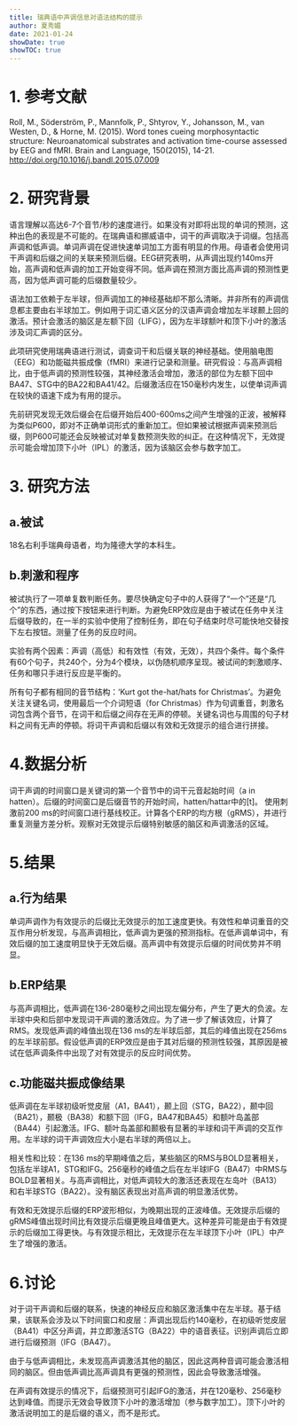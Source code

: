 ```yaml
---
title: 瑞典语中声调信息对语法结构的提示
author: 夏秀媚
date: 2021-01-24
showDate: true
showTOC: true
---
```

# 1. 参考文献
Roll, M., Söderström, P., Mannfolk, P., Shtyrov, Y., Johansson, M., van Westen, D., & Horne, M. (2015). Word tones cueing morphosyntactic structure: Neuroanatomical substrates and activation time-course assessed by EEG and fMRI. Brain and Language, 150(2015), 14-21. http://doi.org/10.1016/j.bandl.2015.07.009
# 2. 研究背景
语言理解以高达6-7个音节/秒的速度进行。如果没有对即将出现的单词的预测，这种出色的表现是不可能的。在瑞典语和挪威语中，词干的声调取决于词缀。包括高声调和低声调。单词声调在促进快速单词加工方面有明显的作用。母语者会使用词干声调和后缀之间的关联来预测后缀。EEG研究表明，从声调出现约140ms开始，高声调和低声调的加工开始变得不同。低声调在预测方面比高声调的预测性更高，因为低声调可能的后缀数量较少。

语法加工依赖于左半球，但声调加工的神经基础却不那么清晰。并非所有的声调信息都主要由右半球加工。例如用于词汇语义区分的汉语声调会增加左半球颞上回的激活。预计会激活的脑区是左额下回（LIFG），因为左半球额叶和顶下小叶的激活涉及词汇声调的区分。

此项研究使用瑞典语进行测试，调查词干和后缀关联的神经基础。使用脑电图（EEG）和功能磁共振成像（fMRI）来进行记录和测量。研究假设：与高声调相比，由于低声调的预测性较强，其神经激活会增加，激活的部位为左额下回中BA47、STG中的BA22和BA41/42。后缀激活应在150毫秒内发生，以使单词声调在较快的语速下成为有用的提示。

先前研究发现无效后缀会在后缀开始后400-600ms之间产生增强的正波，被解释为类似P600，即对不正确单词形式的重新加工。但如果被试根据声调来预测后缀，则P600可能还会反映被试对单复数预测失败的纠正。在这种情况下，无效提示可能会增加顶下小叶（IPL）的激活，因为该脑区会参与数字加工。


# 3. 研究方法
## a.被试
18名右利手瑞典母语者，均为隆德大学的本科生。
## b.刺激和程序
被试执行了一项单复数判断任务。要尽快确定句子中的人获得了“一个”还是“几个”的东西，通过按下按钮来进行判断。为避免ERP效应是由于被试在任务中关注后缀导致的，在一半的实验中使用了控制任务，即在句子结束时尽可能快地交替按下左右按钮。测量了任务的反应时间。

实验有两个因素：声调（高低）和有效性（有效，无效），共四个条件。每个条件有60个句子，共240个，分为4个模块，以伪随机顺序呈现。被试间的刺激顺序、任务和哪只手进行反应是平衡的。

所有句子都有相同的音节结构：‘Kurt got the-hat/hats for Christmas’。为避免关注关键名词，使用最后一个介词短语（for Christmas）作为句调重音，刺激名词包含两个音节，在词干和后缀之间存在无声的停顿。关键名词也与周围的句子材料之间有无声的停顿。将词干声调和后缀以有效和无效提示的组合进行拼接。
# 4.数据分析
词干声调的时间窗口是关键词的第一个音节中的词干元音起始时间（a in hatten）。后缀的时间窗口是后缀音节的开始时间，hatten/hattar中的[t]。
使用刺激前200 ms的时间窗口进行基线校正。计算各个ERP的均方根（gRMS），并进行重复测量方差分析。观察对无效提示后缀特别敏感的脑区和声调激活的区域。

# 5.结果

## a.行为结果
单词声调作为有效提示的后缀比无效提示的加工速度更快。有效性和单词重音的交互作用分析发现，与高声调相比，低声调为更强的预测指标。在低声调单词中，有效后缀的加工速度明显快于无效后缀。高声调中有效提示后缀的时间优势并不明显。
## b.ERP结果
与高声调相比，低声调在136-280毫秒之间出现左偏分布，产生了更大的负波。左半球中央和后部中发现词干声调的激活效应。为了进一步了解该效应，计算了RMS。发现低声调的峰值出现在136 ms的左半球后部，其后的峰值出现在256ms的左半球前部。假设低声调的ERP效应是由于其对后缀的预测性较强，其原因是被试在低声调条件中出现了对有效提示的反应时间优势。

## c.功能磁共振成像结果
低声调在左半球初级听觉皮层（A1，BA41），颞上回（STG，BA22），颞中回（BA21），颞极（BA38）和额下回（IFG，BA47和BA45）和额叶岛盖部（BA44）引起激活。IFG、额叶岛盖部和颞极有显著的半球和词干声调的交互作用。左半球的词干声调效应大小是右半球的两倍以上。

相关性和比较：在136 ms的早期峰值之后，某些脑区的RMS与BOLD显著相关，包括左半球A1，STG和IFG。256毫秒的峰值之后在左半球IFG（BA47）中RMS与BOLD显著相关。与高声调相比，对低声调较大的激活还表现在左岛叶（BA13）和右半球STG（BA22）。没有脑区表现出对高声调的明显激活优势。

有效和无效提示后缀的ERP波形相似，为晚期出现的正波峰值。无效提示后缀的gRMS峰值出现时间比有效提示后缀更晚且峰值更大。这种差异可能是由于有效提示的后缀加工得更快。与有效提示相比，无效提示在左半球顶下小叶（IPL）中产生了增强的激活。
# 6.讨论
对于词干声调和后缀的联系，快速的神经反应和脑区激活集中在左半球。基于结果，该联系会涉及以下时间窗口和皮层：声调出现后约140毫秒，在初级听觉皮层（BA41）中区分声调，并立即激活STG（BA22）中的语音表征。识别声调后立即进行后缀预测（IFG（BA47）。 

由于与低声调相比，未发现高声调激活其他的脑区，因此这两种音调可能会激活相同的脑区。但由低声调比高声调具有更强的预测性，因此会导致激活增强。

在声调有效提示的情况下，后缀预测可引起IFG的激活，并在120毫秒、256毫秒达到峰值。而提示无效会导致顶下小叶的激活增加（参与数字加工）。顶下小叶的激活说明加工的是后缀的语义，而不是形式。


















